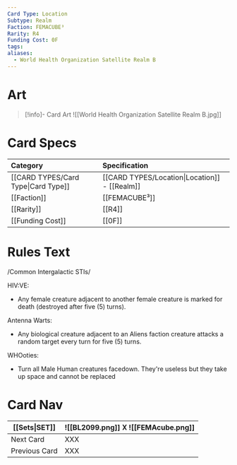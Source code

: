```yaml
---
Card Type: Location
Subtype: Realm
Faction: FEMACUBE³
Rarity: R4
Funding Cost: 0F
tags: 
aliases:
  - World Health Organization Satellite Realm B
---
```

# Art

> [!info]- Card Art
> ![[World Health Organization Satellite Realm B.jpg]]

# Card Specs

| Category | Specification| 
| :--- | :--- |
| [[CARD TYPES/Card Type\|Card Type]] | [[CARD TYPES/Location\|Location]] - [[Realm]] |  
| [[Faction]] | [[FEMACUBE³]] |  
| [[Rarity]] | [[R4]] |  
| [[Funding Cost]] | [[0F]] | 

# Rules Text  

/Common Intergalactic STIs/ 

HIV:VE: 
- Any female creature adjacent to another female creature is marked for death (destroyed after five (5) turns).

Antenna Warts: 
- Any biological creature adjacent to an Aliens faction creature attacks a random target every turn for five (5) turns.

WHOoties: 
- Turn all Male Human creatures facedown. They're useless but they take up space and cannot be replaced


# Card Nav

| [[Sets\|SET]] |  ![[BL2099.png]] 𐌢 ![[FEMAcube.png]] |
| ------------- | ------------------------------ |
| Next Card     | XXX |
| Previous Card | XXX |



